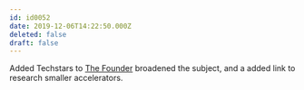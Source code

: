 ```yaml
---
id: id0052
date: 2019-12-06T14:22:50.000Z
deleted: false
draft: false
---
```


Added Techstars to [The Founder][1] broadened the subject, and a added link to research smaller accelerators.

[1]: the-founder.html